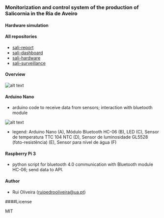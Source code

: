 ### Monitorization and control system of the production of Salicornia in the Ria de Aveiro

#### Hardware simulation 

#### All repositories

* [sali-report](https://github.com/ruipoliveira/sali-report)
* [sali-dashboard](https://github.com/ruipoliveira/sali-dashboard)
* [sali-hardware](https://github.com/ruipoliveira/sali-hardware)
* [sali-surveillance](https://github.com/ruipoliveira/sali-surveillance)


#### Overview

![alt text](https://github.com/ruipoliveira/sali-sensor/blob/master/resources/comm.png)


#### Arduino Nano 

* arduino code to receive data from sensors; interaction with bluetooth module

![alt text](https://github.com/ruipoliveira/sali-sensor/blob/master/resources/arduino.png)

* legend: Arduino Nano (A), Módulo Bluetooth HC-06 (B), LED (C), Sensor de temperatura TTC 104 NTC (D), Sensor de luminosidade GL5528 (foto-resistência) (E), Sensor para nível de água (F)


#### Raspberry Pi 3

* python script for bluetooth 4.0 communication with Bluetooth module HC-06; send data to API. 


#### Author
* Rui Oliveira (ruipedrooliveira@ua.pt)

####License

MIT
